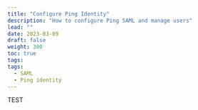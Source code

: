 ```yaml
---
title: "Configure Ping Identity"
description: "How to configure Ping SAML and manage users"
lead: ""
date: 2023-03-09
draft: false
weight: 300
toc: true
tags:
tags:
  - SAML
  - Ping identity
---
```


TEST
